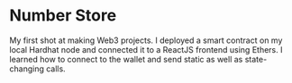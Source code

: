 # Number Store
My first shot at making Web3 projects. I deployed a smart contract on my local Hardhat node and connected it to a ReactJS frontend using Ethers. I learned how to connect to the wallet and send static as well as state-changing calls.